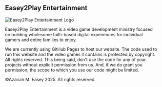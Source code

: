 ## Easey2Play Entertainment

![Easey2Play Entertainment Logo](https://easey2playentertainment.com/images/logo/logo.jpg 'Easey2Play Entertainment')

Easey2Play Entertainment is a video game development ministry focused on building wholesome faith-based digital experiences for individual gamers and entire families to enjoy.

We are currently using GitHub Pages to host our website. The code used to run this website and the video games it contains is protected by copyright. All rights reserved. This being said, don't use the code for any of your projects without explicit permission from us. And, if we do grant you permission, the scope to which you use our code might be limited.

&copy;Azariah M. Easey 2025. All rights reserved.